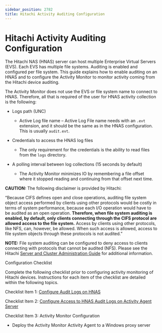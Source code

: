 ```yaml
---
sidebar_position: 2782
title: Hitachi Activity Auditing Configuration
---
```


# Hitachi Activity Auditing Configuration

The Hitachi NAS (HNAS) server can host multiple Enterprise Virtual Servers (EVS). Each EVS has multiple file systems. Auditing is enabled and configured per file system. This guide explains how to enable auditing on an HNAS and to configure the Activity Monitor to monitor activity coming from the Hitachi device auditing.

The Activity Monitor does not use the EVS or file system name to connect to HNAS. Therefore, all that is required of the user for HNAS activity collection is the following:

* Logs path (UNC)

  * Active Log file name – Active Log File name needs with an `.evt` extension, and it should be the same as in the HNAS configuration. This is usually `audit.evt`.
* Credentials to access the HNAS log files

  * The only requirement for the credentials is the ability to read files from the `logs` directory.
* A polling interval between log collections (15 seconds by default)

  * The Activity Monitor minimizes IO by remembering a file offset where it stopped reading and continuing from that offset next time.

**CAUTION:** The following disclaimer is provided by Hitachi:

“Because CIFS defines open and close operations, auditing file system object access performed by clients using other protocols would be costly in terms of system performance, because each I/O operation would have to be audited as an open operation. **Therefore, when file system auditing is enabled, by default, only clients connecting through the CIFS protocol are allowed access to the file system.** Access by clients using other protocols, like NFS, can, however, be allowed. When such access is allowed, access to file system objects through these protocols is not audited.”

**NOTE:** File system auditing can be configured to deny access to clients connecting with protocols that cannot be audited (NFS). Please see the Hitachi [Server and Cluster Administration Guide](https://support.hds.com/download/epcra/hnas0106.pdf "Opens the Hitachi Server and Cluster Administration Guide in a new window") for additional information.

Configuration Checklist

Complete the following checklist prior to configuring activity monitoring of Hitachi devices. Instructions for each item of the checklist are detailed within the following topics.

Checklist Item 1: [Configure Audit Logs on HNAS](ConfigureLogs "Configure Audit Logs on HNAS")

Checklist Item 2: [Configure Access to HNAS Audit Logs on Activity Agent Server](ConfigureAccessToLogs "Configure Access to HNAS Audit Logs on Activity Agent Server")

Checklist Item 3: Activity Monitor Configuration

* Deploy the Activity Monitor Activity Agent to a Windows proxy server